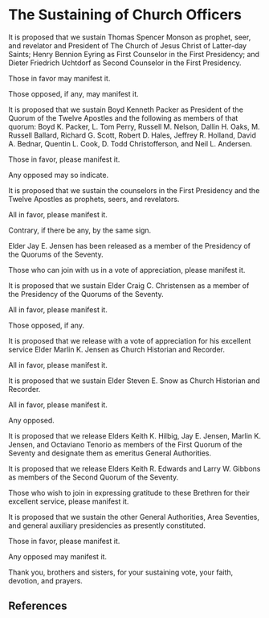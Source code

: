 # The Sustaining of Church Officers

It is proposed that we sustain Thomas Spencer Monson as prophet, seer, and
revelator and President of The Church of Jesus Christ of Latter-day Saints;
Henry Bennion Eyring as First Counselor in the First Presidency; and Dieter
Friedrich Uchtdorf as Second Counselor in the First Presidency.

Those in favor may manifest it.

Those opposed, if any, may manifest it.

It is proposed that we sustain Boyd Kenneth Packer as President of the Quorum
of the Twelve Apostles and the following as members of that quorum: Boyd K.
Packer, L. Tom Perry, Russell M. Nelson, Dallin H. Oaks, M. Russell Ballard,
Richard G. Scott, Robert D. Hales, Jeffrey R. Holland, David A. Bednar,
Quentin L. Cook, D. Todd Christofferson, and Neil L. Andersen.

Those in favor, please manifest it.

Any opposed may so indicate.

It is proposed that we sustain the counselors in the First Presidency and the
Twelve Apostles as prophets, seers, and revelators.

All in favor, please manifest it.

Contrary, if there be any, by the same sign.

Elder Jay E. Jensen has been released as a member of the Presidency of the
Quorums of the Seventy.

Those who can join with us in a vote of appreciation, please manifest it.

It is proposed that we sustain Elder Craig C. Christensen as a member of the
Presidency of the Quorums of the Seventy.

All in favor, please manifest it.

Those opposed, if any.

It is proposed that we release with a vote of appreciation for his excellent
service Elder Marlin K. Jensen as Church Historian and Recorder.

All in favor, please manifest it.

It is proposed that we sustain Elder Steven E. Snow as Church Historian and
Recorder.

All in favor, please manifest it.

Any opposed.

It is proposed that we release Elders Keith K. Hilbig, Jay E. Jensen, Marlin
K. Jensen, and Octaviano Tenorio as members of the First Quorum of the Seventy
and designate them as emeritus General Authorities.

It is proposed that we release Elders Keith R. Edwards and Larry W. Gibbons as
members of the Second Quorum of the Seventy.

Those who wish to join in expressing gratitude to these Brethren for their
excellent service, please manifest it.

It is proposed that we sustain the other General Authorities, Area Seventies,
and general auxiliary presidencies as presently constituted.

Those in favor, please manifest it.

Any opposed may manifest it.

Thank you, brothers and sisters, for your sustaining vote, your faith,
devotion, and prayers.

## References


